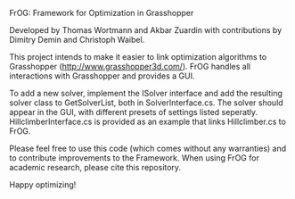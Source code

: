 FrOG: Framework for Optimization in Grasshopper

Developed by Thomas Wortmann and Akbar Zuardin with contributions by Dimitry Demin and Christoph Waibel.

This project intends to make it easier to link optimization algorithms to Grasshopper (http://www.grasshopper3d.com/).
FrOG handles all interactions with Grasshopper and provides a GUI. 

To add a new solver, implement the ISolver interface and add the resulting solver class to GetSolverList, both in SolverInterface.cs.
The solver should appear in the GUI, with different presets of settings listed seperatly.
HillclimberInterface.cs is provided as an example that links Hillclimber.cs to FrOG.

Please feel free to use this code (which comes without any warranties) and to contribute improvements to the Framework.
When using FrOG for academic research, please cite this repository.

Happy optimizing!
